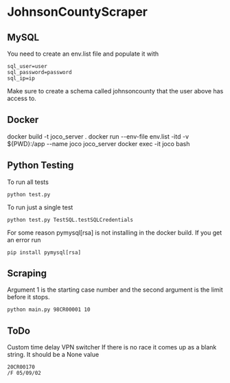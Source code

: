 # JohnsonCountyScraper

## MySQL
You need to create an env.list file and populate it with
```
sql_user=user
sql_password=password
sql_ip=ip
```
Make sure to create a schema called johnsoncounty that the user above has access to.

## Docker
docker build -t joco_server .
docker run --env-file env.list -itd -v ${PWD}:/app --name joco joco_server
docker exec -it joco bash

## Python Testing
To run all tests
```
python test.py
```
To run just a single test
```
python test.py TestSQL.testSQLCredentials
```
For some reason pymysql[rsa] is not installing in the docker build. If you get an error run
```
pip install pymysql[rsa]
```
## Scraping
Argument 1 is the starting case number and the second argument is the limit before it stops.
```
python main.py 98CR00001 10
```
## ToDo
Custom time delay
VPN switcher
If there is no race it comes up as a blank string. It should be a None value
```
20CR00170
/F 05/09/02
```